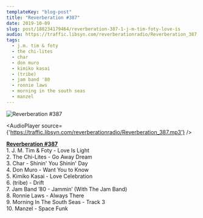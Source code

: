 ```yaml
---
templateKey: "blog-post"
title: "Reverberation #387"
date: 2019-10-09
slug: post/188234179464/reverberation-387-1-j-m-tim-foty-love-is
audio: https://traffic.libsyn.com/reverberationradio/Reverberation_387.mp3
tags:
  - j.m. tim & foty
  - the chi-lites
  - char
  - don muro
  - kimiko kasai
  - (tribe)
  - jam band '80
  - ronnie laws
  - morning in the south seas
  - manzel
---
```


![Reverberation #387](https://66.media.tumblr.com/3d8dd12f10a82f387600d50b727af446/41029b239df20d3f-74/s512x512u_c1/e7ea47b32928ec74eab820ba4371338d282967ac.jpg)

<AudioPlayer source={'https://traffic.libsyn.com/reverberationradio/Reverberation_387.mp3'} />

<p><a href="traffic.libsyn.com/reverberationradio/Reverberation_387.mp3"><b>Reverberation #387</b></a><br /><b></b><b></b>1. J. M. Tim &amp; Foty - Love Is Light<br />2. The Chi-Lites - Go Away Dream<br />3. Char - Shinin' You Shinin' Day<br />4. Don Muro - Want You to Know<br />5. Kimiko Kasai - Love Celebration<br />6. (tribe) - Drift<br />7. Jam Band &rsquo;80 - Jammin&rsquo; (With The Jam Band)<br />8. Ronnie Laws - Always There<br />9. Morning In The South Seas - Track 3<br />10. Manzel - Space Funk<br /></p>
